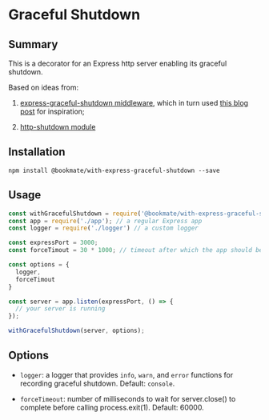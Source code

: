 # Graceful Shutdown

## Summary
This is a decorator for an Express http server enabling its graceful shutdown.

Based on ideas from:

1) [express-graceful-shutdown middleware](https://github.com/serby/express-graceful-shutdown), which in turn used [this blog post](http://blog.argteam.com/coding/hardening-node-js-for-production-part-3-zero-downtime-deployments-with-nginx) for inspiration;

2) [http-shutdown module](https://github.com/thedillonb/http-shutdown)

## Installation

`npm install @bookmate/with-express-graceful-shutdown --save`

## Usage

```javascript
const withGracefulShutdown = require('@bookmate/with-express-graceful-shutdown');
const app = require('./app'); // a regular Express app
const logger = require('./logger') // a custom logger

const expressPort = 3000;
const forceTimout = 30 * 1000; // timeout after which the app should be shut down forcefully

const options = {
  logger,
  forceTimout
}

const server = app.listen(expressPort, () => {
  // your server is running
});

withGracefulShutdown(server, options);
```

## Options

- `logger`: a logger that provides `info`, `warn`, and `error` functions for recording graceful shutdown. Default: `console`.

- `forceTimeout`: number of milliseconds to wait for server.close() to complete before calling process.exit(1). Default: 60000.
